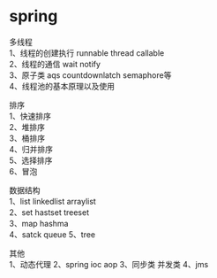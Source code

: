 # spring
多线程  
1、线程的创建执行 runnable thread callable  
2、线程的通信 wait notify  
3、原子类 aqs countdownlatch semaphore等  
4、线程池的基本原理以及使用  

排序  
1、快速排序  
2、堆排序  
3、桶排序  
4、归并排序  
5、选择排序  
6、冒泡  

数据结构  
1、list linkedlist arraylist  
2、set hastset treeset   
3、map hashma  
4、satck queue
5、tree


其他  
1、动态代理
2、spring ioc  aop
3、同步类 并发类
4、jms

